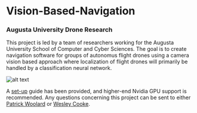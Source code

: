 # Vision-Based-Navigation
### Augusta University Drone Research
This project is led by a team of researchers working for the Augusta University School of Computer and Cyber Sciences. The goal is to create navigation software for groups 
of autonomus flight drones using a camera vision based approach where localization of flight drones will primarily be handled by a classification neural network. 

![alt text](https://public.boxcloud.com/api/2.0/internal_files/914979999547/versions/985924497547/representations/png_paged_2048x2048/content/1.png?access_token=1!G5vcKcMJwK__edsMArrSYtiHRVxkeXu941appqEMMBJ-OetWfAWCRpQAgAFaxmxhiblRWoKz1Q_gFeu6SBfa0UTy1L05dD7dY-O0s02Xe3tmwTKcbGgjpUcCqyJz5NwAyqi099Z1dX55UIGGLOcjhQCPhf83GjEiqaK786ftAoC_15SkTU2kt63vCxRaSpWwOBn2TvicnDUAagWxeAHLp4mn-vT99OUbS8Br9SE5gGdrQkP5lBBLMTGnHpqgTzIhQJ6lg4r5IVA-3-rQ3_Am0z3i8gW4DWkDRlNro3KWBHIUyMYztu_9JYN6Z73CovaRq2Anse3P9Ca6hmAr8Nv-phUEcOknVqtB6RyhmXukEDzfCFzLpQl8Z_I0D1vD7QfbFQgdPNvpEgmpRncHZHM6ylja0rF0Dgk_6DPYa8s-QtHc2F6FqQfmSSwFG9SN1sue1ULMYLxCrELWDWkSh0e-ULkh0xkfRxI4iCLsumkY3bzhs51jxrNaDwjWP99ildAKFcSO4eZ826JZght5R2QlvTYcyzwFoq2_2lFprWydULuey2X1xIS5zL8sR89n2IM.&shared_link=https%3A%2F%2Faugustauniversity.app.box.com%2Fs%2Fovdwd7pgifya4ea1oacbmpec3siy7s9h&box_client_name=box-content-preview&box_client_version=2.82.0)

A <a href="https://github.com/C-Wesley/Vision-Based-Navigation/blob/main/envrionment%20setup/Windows%20Env%20Setup.txt" target="_blank">set-up</a> 
guide has been provided, and higher-end Nvidia GPU support is recommended. Any questions concerning this project can be sent to either 
[Patrick Woolard](mailto:jwoolard@augusta.edu) or [Wesley Cooke](mailto:wcooke@augusta.edu).
